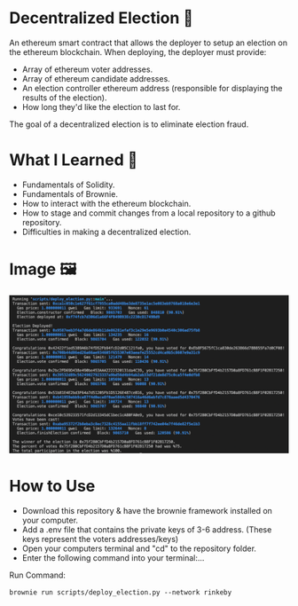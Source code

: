 # Decentralized Election :bust_in_silhouette:

An ethereum smart contract that allows the deployer to setup an election on the ethereum blockchain. When deploying, the deployer must provide:

* Array of ethereum voter addresses.
* Array of ethereum candidate addresses.
* An election controller ethereum address (responsible for displaying the results of the election).
* How long they'd like the election to last for.

The goal of a decentralized election is to eliminate election fraud.

# What I Learned :notebook:

* Fundamentals of Solidity.
* Fundamentals of Brownie.
* How to interact with the ethereum blockchain.
* How to stage and commit changes from a local repository to a github repository.
* Difficulties in making a decentralized election.

# Image :framed_picture:

![Picture](https://github.com/MED-1996/Decentralized_Election/blob/main/Election_Voting_Results.png)

# How to Use

* Download this repository & have the brownie framework installed on your computer.
* Add a .env file that contains the private keys of 3-6 address. (These keys represent the voters addresses/keys)
* Open your computers terminal and "cd" to the repository folder.
* Enter the following command into your terminal:...

Run Command:

	brownie run scripts/deploy_election.py --network rinkeby